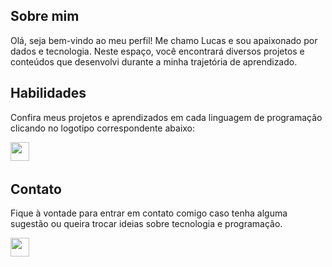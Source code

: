 ## Sobre mim


Olá, seja bem-vindo ao meu perfil! Me chamo Lucas e sou apaixonado por dados e tecnologia. Neste espaço, você encontrará diversos projetos e conteúdos que desenvolvi durante a minha trajetória de aprendizado.

## Habilidades

Confira meus projetos e aprendizados em cada linguagem de programação clicando no logotipo correspondente abaixo:

<a href="https://github.com/lucasferreira-lf00/python"><img align="left" width=30 src="https://s3.dualstack.us-east-2.amazonaws.com/pythondotorg-assets/media/community/logos/python-logo-only.png"></a><br><br>


## Contato
Fique à vontade para entrar em contato comigo caso tenha alguma sugestão ou queira trocar ideias sobre tecnologia e programação.

<a href="https://linkedin.com/in/lucasferreira-lf00"><img align="left" width=30 src="https://content.linkedin.com/content/dam/me/brand/en-us/brand-home/logos/In-Blue-Logo.png.original.png"></a><br><br>
